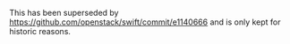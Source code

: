 This has been superseded by https://github.com/openstack/swift/commit/e1140666 and is only kept for historic reasons. 
